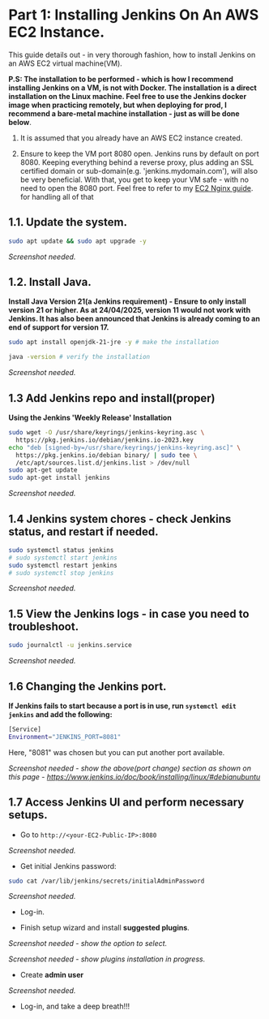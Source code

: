# Part 1: Installing Jenkins On An AWS EC2 Instance.

This guide details out - in very thorough fashion, how to install Jenkins on an AWS EC2 virtual machine(VM).

**P.S: The installation to be performed - which is how I recommend installing Jenkins on a VM, is not with Docker. The installation is a direct installation on the Linux machine. Feel free to use the Jenkins docker image when practicing remotely, but when deploying for prod, I recommend a bare-metal machine installation - just as will be done below**.

1. It is assumed that you already have an AWS EC2 instance created.

2. Ensure to keep the VM port 8080 open. Jenkins runs by default on port 8080. Keeping everything behind a reverse proxy, plus adding an SSL certified domain or sub-domain(e.g. 'jenkins.mydomain.com'), will also be very beneficial. With that, you get to keep your VM safe - with no need to open the 8080 port. Feel free to refer to my [EC2 Nginx guide](https://github.com/Okpainmo/aws-cloud-survival-kit/blob/main/tutorials/ec2_nginx-management.md). for handling all of that

## 1.1. Update the system.

```bash
sudo apt update && sudo apt upgrade -y
```

_Screenshot needed._

## 1.2. Install Java.

**Install Java Version 21(a Jenkins requirement) - Ensure to only install version 21 or higher. As at 24/04/2025, version 11 would not work with Jenkins. It has also been announced that Jenkins is already coming to an end of support for version 17.**

```bash
sudo apt install openjdk-21-jre -y # make the installation

java -version # verify the installation
```

_Screenshot needed._

## 1.3 Add Jenkins repo and install(proper)

 <!-- https://www.jenkins.io/doc/book/installing/linux/#debianubuntu -->

**Using the Jenkins 'Weekly Release' Installation**

```bash
sudo wget -O /usr/share/keyrings/jenkins-keyring.asc \
  https://pkg.jenkins.io/debian/jenkins.io-2023.key
echo "deb [signed-by=/usr/share/keyrings/jenkins-keyring.asc]" \
  https://pkg.jenkins.io/debian binary/ | sudo tee \
  /etc/apt/sources.list.d/jenkins.list > /dev/null
sudo apt-get update
sudo apt-get install jenkins
```

_Screenshot needed._

## 1.4 Jenkins system chores - check Jenkins status, and restart if needed.

```bash
sudo systemctl status jenkins
# sudo systemctl start jenkins
sudo systemctl restart jenkins
# sudo systemctl stop jenkins
```

_Screenshot needed._

## 1.5 View the Jenkins logs - in case you need to troubleshoot.

```bash
sudo journalctl -u jenkins.service
```

_Screenshot needed._

## 1.6 Changing the Jenkins port.

**If Jenkins fails to start because a port is in use, run `systemctl edit jenkins` and add the following:**

```bash
[Service]
Environment="JENKINS_PORT=8081"
```

Here, "8081" was chosen but you can put another port available.

_Screenshot needed - show the above(port change) section as shown on this page - https://www.jenkins.io/doc/book/installing/linux/#debianubuntu_

## 1.7 Access Jenkins UI and perform necessary setups.

- Go to `http://<your-EC2-Public-IP>:8080`

_Screenshot needed._

- Get initial Jenkins password:

```bash
sudo cat /var/lib/jenkins/secrets/initialAdminPassword
```

_Screenshot needed._

- Log-in.

- Finish setup wizard and install **suggested plugins**.

_Screenshot needed - show the option to select._

_Screenshot needed - show plugins installation in progress._

- Create **admin user**

_Screenshot needed._

- Log-in, and take a deep breath!!!
